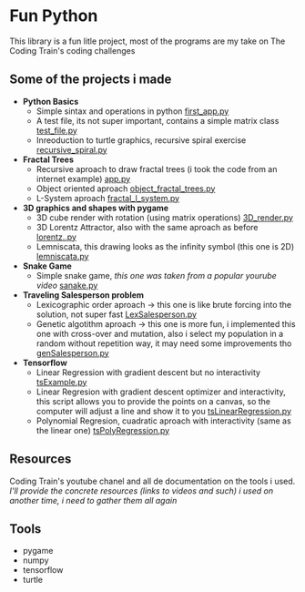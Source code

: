 
# Fun Python

This library is a fun litle project, most of the programs are my take on The Coding Train's
coding challenges

## Some of the projects i made

- **Python Basics**
  - Simple sintax and operations in python [first_app.py](Fundamentals/first_app.py)
  - A test file, its not super important, contains a simple matrix class [test_file.py](Fundamentals/test_file.py)
  - Inreoduction to turtle graphics, recursive spiral exercise [recursive_spiral.py](Fractal_Trees/recursive_spiral.py)
- **Fractal Trees**
  - Recursive aproach to draw fractal trees (i took the code from an internet example) [app.py](Fractal_Trees/app.py")
  - Object oriented aproach [object_fractal_trees.py](Fractal_Trees/object_fractal_trees.py)
  - L-System aproach [fractal_l_system.py](Fractal_Trees/fractal_l_system.py)
- **3D graphics and shapes with pygame**
  - 3D cube render with rotation (using matrix operations) [3D_render.py](3D_Graphics_Shapes/3D_render.py)
  - 3D Lorentz Attractor, also with the same aproach as before [lorentz..py](3D_Graphics_Shapes/lorentz.py)
  - Lemniscata, this drawing looks as the infinity symbol (this one is 2D) [lemniscata.py](3D_Graphics_Shapes/lemniscata.py)
- **Snake Game**
  - Simple snake game, _this one was taken from a popular yourube video_ [sanake.py](Games/snake.py)
- **Traveling Salesperson problem**
  - Lexicographic order aproach -> this one is like brute forcing into the solution, not  super fast [LexSalesperson.py](Traveling_Salesperson/LexSalesperson.py)
  - Genetic algotithm aproach -> this one is more fun, i implemented this one with cross-over and mutation, also i select my population in a random without repetition way, it may need some improvements tho [genSalesperson.py](Traveling_Salesperson/genSalesperson.py)
- **Tensorflow**
  - Linear Regression with gradient descent but no interactivity [tsExample.py](Tensor%20Flow/tsExample.py")
  - Linear Regresion with gradient descent optimizer and interactivity, this script allows you to provide the points on a canvas, so the computer will adjust a line and show it to you [tsLinearRegression.py](Tensor%20Flow/tsLinearRegression.py)
  - Polynomial Regresion, cuadratic aproach with interactivity (same as the linear one) [tsPolyRegression.py](Tensor%20Flow/tsPolyRegression.py)

## Resources

Coding Train's youtube chanel and all de documentation on the tools i used.
_I'll provide the concrete resources (links to videos and such) i used on another time, i need to gather them all again_

## Tools

- pygame
- numpy
- tensorflow
- turtle
